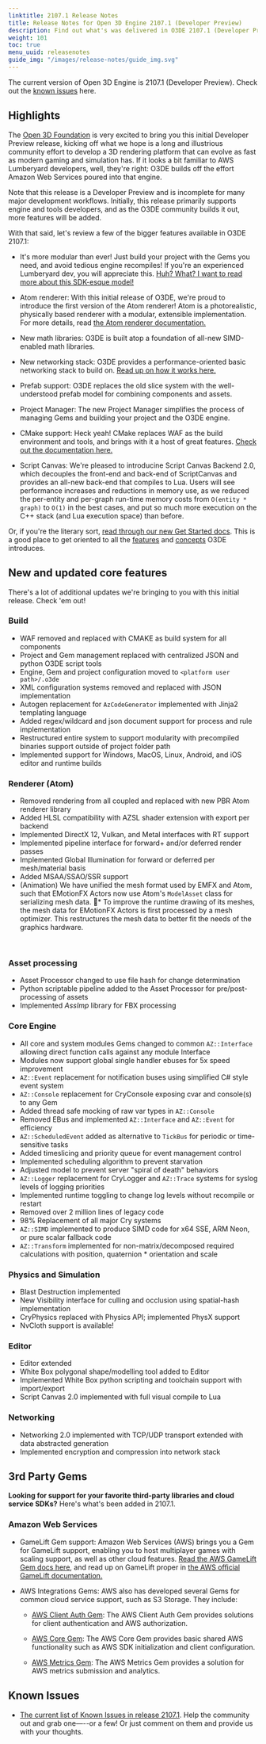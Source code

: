 ```yaml
---
linktitle: 2107.1 Release Notes
title: Release Notes for Open 3D Engine 2107.1 (Developer Preview)
description: Find out what's was delivered in O3DE 2107.1 (Developer Preview).
weight: 101
toc: true
menu_uuid: releasenotes
guide_img: "/images/release-notes/guide_img.svg"
---
```


The current version of Open 3D Engine is 2107.1 (Developer Preview). Check out the [known issues](https://github.com/o3de/o3de/issues/1736) here.

## Highlights

The [Open 3D Foundation](https://o3de.foundation) is very excited to bring you this initial Developer Preview release, kicking off what we hope is a long and illustrious community effort to develop a 3D rendering platform that can evolve as fast as modern gaming and simulation has. If it looks a bit familiar to AWS Lumberyard developers, well, they're right: O3DE builds off the effort Amazon Web Services poured into that engine.

Note that this release is a Developer Preview and is incomplete for many major development workflows. Initially, this release primarily supports engine and tools developers, and as the O3DE community builds it out, more features will be added.

 With that said, let's review a few of the bigger features available in O3DE 2107.1:

* It's more modular than ever! Just build your project with the Gems you need, and avoid tedious engine recompiles! If you're an experienced Lumberyard dev, you will appreciate this. [Huh? What? I want to read more about this SDK-esque model!](https://o3de.org/docs/welcome-guide/key-concepts/)

* Atom renderer: With this initial release of O3DE, we're proud to introduce the first version of the Atom renderer! Atom is a photorealistic, physically based renderer with a modular, extensible implementation. For more details, read [the Atom renderer documentation.](/docs/atom-guide/)

* New math libraries: O3DE is built atop a foundation of all-new SIMD-enabled math libraries.

* New networking stack: O3DE provides a performance-oriented basic networking stack to build on. [Read up on how it works here.](/docs/user-guide/networking/)

* Prefab support: O3DE replaces the old slice system with the well-understood prefab model for combining components and assets.

* Project Manager: The new Project Manager simplifies the process of managing Gems and building your project and the O3DE engine.

* CMake support: Heck yeah! CMake replaces WAF as the build environment and tools, and brings with it a host of great features. [Check out the documentation here.](/docs/user-guide/build/)

* Script Canvas: We're pleased to introducine Script Canvas Backend 2.0, which decouples the front-end and back-end of ScriptCanvas and provides an all-new back-end that compiles to Lua. Users will see performance increases and reductions in memory use, as we reduced the per-entity and per-graph run-time memory costs from `O(entity * graph)` to `O(1)` in the best cases, and put so much more execution on the C++ stack (and Lua execution space) than before.

Or, if you're the literary sort, [read through our new Get Started docs](/docs/welcome-guide/). This is a good place to get oriented to all the [features](/docs/welcome-guide/features-intro/) and [concepts](/docs/welcome-guide/key-concepts/) O3DE introduces.

## New and updated core features

There's a lot of additional updates we're bringing to you with this initial release. Check 'em out!

### Build

* WAF removed and replaced with CMAKE as build system for all components
* Project and Gem management replaced with centralized JSON and python O3DE script tools
* Engine, Gem and project configuration moved to `<platform user path>/.o3de`
* XML configuration systems removed and replaced with JSON implementation
* Autogen replacement for `AzCodeGenerator` implemented with Jinja2 templating language
* Added regex/wildcard and json document support for process and rule implementation
* Restructured entire system to support modularity with precompiled binaries support outside of project folder path
* Implemented support for Windows, MacOS, Linux, Android, and iOS editor and runtime builds
​

### Renderer (Atom)

* Removed rendering from all coupled and replaced with new PBR Atom renderer library
* Added HLSL compatibility with AZSL shader extension with export per backend
* Implemented DirectX 12, Vulkan, and Metal interfaces with RT support
* Implemented pipeline interface for forward+ and/or deferred render passes
* Implemented Global Illumination for forward or deferred per mesh/material basis
* Added MSAA/SSAO/SSR support
* (Animation) We have unified the mesh format used by EMFX and Atom, such that EMotionFX Actors now use Atom's `ModelAsset` class for serializing mesh data.
*  To improve the runtime drawing of its meshes, the mesh data for EMotionFX Actors is first processed by a mesh optimizer. This restructures the mesh data to better fit the needs of the graphics hardware.

​

### Asset processing

* Asset Processor changed to use file hash for change determination
* Python scriptable pipeline added to the Asset Processor for pre/post-processing of assets
* Implemented *AssImp* library for FBX processing
​

### Core Engine

* All core and system modules Gems changed to common `AZ::Interface` allowing direct function calls against any module Interface
* Modules now support global single handler ebuses for 5x speed improvement
* `AZ::Event` replacement for notification buses using simplified C# style event system
* `AZ::Console` replacement for CryConsole exposing cvar and console(s) to any Gem
* Added thread safe mocking of raw var types in `AZ::Console`
* Removed EBus and implemented `AZ::Interface` and `AZ::Event` for efficiency
* `AZ::ScheduledEvent` added as alternative to `TickBus` for periodic or time-sensitive tasks
* Added timeslicing and priority queue for event management control
* Implemented scheduling algorithm to prevent starvation
* Adjusted model to prevent server "spiral of death" behaviors
* `AZ::Logger` replacement for CryLogger and `AZ::Trace` systems for syslog levels of logging priorities
* Implemented runtime toggling to change log levels without recompile or restart
* Removed over 2 million lines of legacy code
* 98% Replacement of all major Cry systems
* `AZ::SIMD` implemented to produce SIMD code for x64 SSE, ARM Neon, or pure scalar fallback code
* `AZ::Transform` implemented for non-matrix/decomposed required calculations with position, quaternion * orientation and scale
​

### Physics and Simulation

* Blast Destruction implemented
* New Visibility interface for culling and occlusion using spatial-hash implementation
* CryPhysics replaced with Physics API; implemented PhysX support
* NvCloth support is available!
​

### Editor

* Editor extended
* White Box polygonal shape/modelling tool added to Editor
* Implemented White Box python scripting and toolchain support with import/export
* Script Canvas 2.0 implemented with full visual compile to Lua

### Networking

* Networking 2.0 implemented with TCP/UDP transport extended with data abstracted generation
* Implemented encryption and compression into network stack

## 3rd Party Gems

**Looking for support for your favorite third-party libraries and cloud service SDKs?** Here's what's been added in 2107.1.

### Amazon Web Services

* GameLift Gem support: Amazon Web Services (AWS) brings you a Gem for GameLift support, enabling you to host multiplayer games with scaling support, as well as other cloud features. [Read the AWS GameLift Gem docs here](/docs/user-guide/gems/reference/aws/aws-gamelift/), and read up on GameLift proper in [the AWS official GameLift documentation.](https://docs.aws.amazon.com/gamelift/index.html)

* AWS Integrations Gems: AWS also has developed several Gems for common cloud service support, such as S3 Storage. They include:
  * [AWS Client Auth Gem](/docs/user-guide/gems/reference/aws/aws-client-auth/): The AWS Client Auth Gem provides solutions for client authentication and AWS authorization.

  * [AWS Core Gem](/docs/user-guide/gems/reference/aws/aws-core/): The AWS Core Gem provides basic shared AWS functionality such as AWS SDK initialization and client configuration.

  * [AWS Metrics Gem](/docs/user-guide/gems/reference/aws/aws-metrics/): The AWS Metrics Gem provides a solution for AWS metrics submission and analytics.

## Known Issues

* [The current list of Known Issues in release 2107.1](https://github.com/o3de/o3de/issues/1736). Help the community out and grab one&mdash;--or a few! Or just comment on them and provide us with your thoughts.
